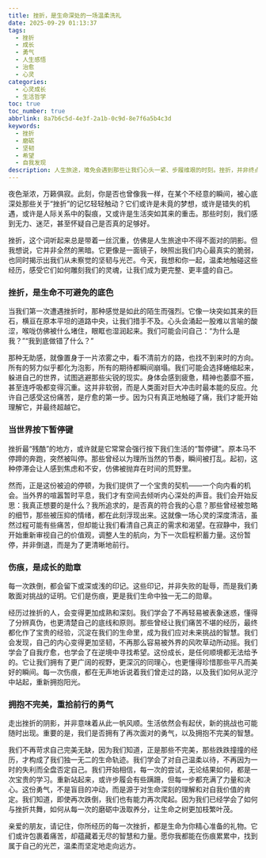 ```yaml
---
title: 挫折，是生命深处的一场温柔洗礼
date: 2025-09-29 01:13:37
tags:
  - 挫折
  - 成长
  - 勇气
  - 人生感悟
  - 治愈
  - 心灵
categories:
  - 心灵成长
  - 生活哲学
toc: true
toc_number: true
abbrlink: 8a7b6c5d-4e3f-2a1b-0c9d-8e7f6a5b4c3d
keywords:
  - 挫折
  - 磨砺
  - 坚韧
  - 希望
  - 自我发现
description: 人生旅途，难免会遇到那些让我们心头一紧、步履维艰的时刻。挫折，并非终点，而是生命深处的一次温柔提醒，一次深刻的洗礼。它让我们停下脚步，重新审视内心，发现那些被尘封的勇气与力量。这篇文章，将带你一同感受挫折带来的痛楚与成长，学会如何拥抱不完美，让每一次跌倒都成为向上攀登的阶梯，最终，在伤痕累累中找到属于自己的光芒。
---
```


夜色渐浓，万籁俱寂。此刻，你是否也曾像我一样，在某个不经意的瞬间，被心底深处那些关于“挫折”的记忆轻轻触动？它们或许是未竟的梦想，或许是错失的机遇，或许是人际关系中的裂痕，又或许是生活突如其来的重击。那些时刻，我们感到无力、迷茫，甚至怀疑自己是否真的足够好。

挫折，这个词听起来总是带着一丝沉重，仿佛是人生旅途中不得不面对的阴影。但我想说，它并非全然的黑暗。它更像是一面镜子，映照出我们内心最真实的脆弱，也同时揭示出我们从未察觉的坚韧与光芒。今天，我想和你一起，温柔地触碰这些经历，感受它们如何雕刻我们的灵魂，让我们成为更完整、更丰盛的自己。

### 挫折，是生命不可避免的底色

当我们第一次遭遇挫折时，那种感觉是如此的陌生而强烈。它像一块突如其来的巨石，横亘在原本平坦的道路中央，让我们措手不及。心头会涌起一股难以言喻的酸涩，喉咙仿佛被什么堵住，眼眶也湿润起来。我们可能会问自己：“为什么是我？”“我到底做错了什么？”

那种无助感，就像置身于一片浓雾之中，看不清前方的路，也找不到来时的方向。所有的努力似乎都化为泡影，所有的期待都瞬间崩塌。我们可能会选择蜷缩起来，躲进自己的世界，试图逃避那些尖锐的现实。身体会感到疲惫，精神也萎靡不振，甚至连呼吸都变得沉重。这并非软弱，而是人类面对巨大冲击时最本能的反应。允许自己感受这份痛苦，是疗愈的第一步。因为只有真正地触碰了痛，我们才能开始理解它，并最终超越它。

### 当世界按下暂停键

挫折最“残酷”的地方，或许就是它常常会强行按下我们生活的“暂停键”。原本马不停蹄的奔跑，突然被叫停。那些曾经以为理所当然的节奏，瞬间被打乱。起初，这种停滞会让人感到焦虑和不安，仿佛被抛弃在时间的荒野里。

然而，正是这份被迫的停顿，为我们提供了一个宝贵的契机——一个向内看的机会。当外界的喧嚣暂时平息，我们才有空间去倾听内心深处的声音。我们会开始反思：我真正想要的是什么？我所追求的，是否真的符合我的心意？那些曾经被忽略的细节，那些被压抑的情绪，都在此刻浮现出来。这就像一场心灵的深度清洁，虽然过程可能有些痛苦，但却能让我们看清自己真正的需求和渴望。在寂静中，我们开始重新审视自己的价值观，调整人生的航向，为下一次启程积蓄力量。这份暂停，并非倒退，而是为了更清晰地前行。

### 伤痕，是成长的勋章

每一次跌倒，都会留下或深或浅的印记。这些印记，并非失败的耻辱，而是我们勇敢面对挑战的证明。它们是伤痕，更是我们生命中独一无二的勋章。

经历过挫折的人，会变得更加成熟和深刻。我们学会了不再轻易被表象迷惑，懂得了分辨真伪，也更清楚自己的底线和原则。那些曾经让我们痛苦不堪的经历，最终都化作了宝贵的经验，沉淀在我们的生命里，成为我们应对未来挑战的智慧。我们会发现，自己的内心变得更加坚韧，不再那么容易被外界的风吹草动所动摇。我们学会了自我疗愈，也学会了在逆境中寻找希望。这份成长，是任何顺境都无法给予的。它让我们拥有了更广阔的视野，更深沉的同理心，也更懂得珍惜那些平凡而美好的瞬间。每一次伤痕，都在无声地诉说着我们曾走过的路，以及我们如何从泥泞中站起，重新拥抱阳光。

### 拥抱不完美，重拾前行的勇气

走出挫折的阴影，并非意味着从此一帆风顺。生活依然会有起伏，新的挑战也可能随时出现。重要的是，我们是否拥有了再次面对的勇气，以及拥抱不完美的智慧。

我们不再苛求自己完美无缺，因为我们知道，正是那些不完美，那些跌跌撞撞的经历，才构成了我们独一无二的生命轨迹。我们学会了对自己温柔以待，不再因为一时的失利而全盘否定自己。我们开始相信，每一次的尝试，无论结果如何，都是一次宝贵的学习。重新站起来，或许步履会有些蹒跚，但每一步都充满了力量和决心。这份勇气，不是盲目的冲动，而是源于对生命深刻的理解和对自我价值的肯定。我们知道，即使再次跌倒，我们也有能力再次爬起。因为我们已经学会了如何与挫折共舞，如何从每一次的磨砺中汲取养分，让生命之树更加枝繁叶茂。

亲爱的朋友，请记住，你所经历的每一次挫折，都是生命为你精心准备的礼物。它们或许包裹着痛苦，却蕴藏着无尽的智慧和力量。愿你我都能在伤痕累累中，找到属于自己的光芒，温柔而坚定地走向远方。